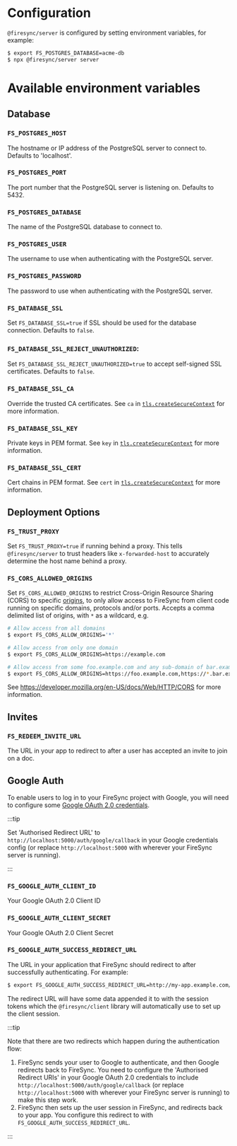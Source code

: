 # Configuration

`@firesync/server` is configured by setting environment variables, for example:

```sh
$ export FS_POSTGRES_DATABASE=acme-db
$ npx @firesync/server server
```

# Available environment variables

## Database

### `FS_POSTGRES_HOST`

The hostname or IP address of the PostgreSQL server to connect to. Defaults to 'localhost'.

### `FS_POSTGRES_PORT`

The port number that the PostgreSQL server is listening on. Defaults to 5432.

### `FS_POSTGRES_DATABASE`

The name of the PostgreSQL database to connect to.

### `FS_POSTGRES_USER`

The username to use when authenticating with the PostgreSQL server.

### `FS_POSTGRES_PASSWORD`

The password to use when authenticating with the PostgreSQL server.

### `FS_DATABASE_SSL`

Set `FS_DATABASE_SSL=true` if SSL should be used for the database connection. Defaults to `false`.

### `FS_DATABASE_SSL_REJECT_UNAUTHORIZED`:

Set `FS_DATABASE_SSL_REJECT_UNAUTHORIZED=true` to accept self-signed SSL certificates. Defaults to `false`.

### `FS_DATABASE_SSL_CA`

Override the trusted CA certificates. See `ca` in [`tls.createSecureContext`](https://nodejs.org/api/tls.html#tlscreatesecurecontextoptions) for more information.

### `FS_DATABASE_SSL_KEY`

Private keys in PEM format. See `key` in [`tls.createSecureContext`](https://nodejs.org/api/tls.html#tlscreatesecurecontextoptions) for more information.

### `FS_DATABASE_SSL_CERT`

Cert chains in PEM format. See `cert` in [`tls.createSecureContext`](https://nodejs.org/api/tls.html#tlscreatesecurecontextoptions) for more information.

## Deployment Options

### `FS_TRUST_PROXY`

Set `FS_TRUST_PROXY=true` if running behind a proxy. This tells `@firesync/server` to trust headers like `x-forwarded-host` to accurately determine the host name behind a proxy.

### `FS_CORS_ALLOWED_ORIGINS`

Set `FS_CORS_ALLOWED_ORIGINS` to restrict Cross-Origin Resource Sharing (CORS) to specific [origins](https://developer.mozilla.org/en-US/docs/Glossary/Origin), to only allow access to FireSync from client code running on specific domains, protocols and/or ports. Accepts a comma delimited list of origins, with `*` as a wildcard, e.g.

```sh
# Allow access from all domains
$ export FS_CORS_ALLOW_ORIGINS='*'

# Allow access from only one domain
$ export FS_CORS_ALLOW_ORIGINS=https://example.com

# Allow access from some foo.example.com and any sub-domain of bar.example.com
$ export FS_CORS_ALLOW_ORIGINS=https://foo.example.com,https://*.bar.example.com
```

See https://developer.mozilla.org/en-US/docs/Web/HTTP/CORS for more information.

## Invites

### `FS_REDEEM_INVITE_URL`

The URL in your app to redirect to after a user has accepted an invite to join on a doc.

## Google Auth

To enable users to log in to your FireSync project with Google, you will need to configure some [Google OAuth 2.0 credentials](https://developers.google.com/identity/protocols/oauth2/javascript-implicit-flow#creatingcred).

:::tip 

Set 'Authorised Redirect URL' to `http://localhost:5000/auth/google/callback` in your Google credentials config (or replace `http://localhost:5000` with wherever your FireSync server is running).

:::

### `FS_GOOGLE_AUTH_CLIENT_ID`

Your Google OAuth 2.0 Client ID

### `FS_GOOGLE_AUTH_CLIENT_SECRET`

Your Google OAuth 2.0 Client Secret

### `FS_GOOGLE_AUTH_SUCCESS_REDIRECT_URL`

The URL in your application that FireSync should redirect to after successfully authenticating. For example:

```sh
$ export FS_GOOGLE_AUTH_SUCCESS_REDIRECT_URL=http://my-app.example.com/dashboard
```

The redirect URL will have some data appended it to with the session tokens which the `@firesync/client` library will automatically use to set up the client session.

:::tip 

Note that there are two redirects which happen during the authentication flow:

1. FireSync sends your user to Google to authenticate, and then Google redirects back to FireSync. You need to configure the 'Authorised Redirect URIs' in your Google OAuth 2.0 credentials to include `http://localhost:5000/auth/google/callback` (or replace `http://localhost:5000` with wherever your FireSync server is running) to make this step work.
2. FireSync then sets up the user session in FireSync, and redirects back to your app. You configure this redirect to with `FS_GOOGLE_AUTH_SUCCESS_REDIRECT_URL`.

:::
